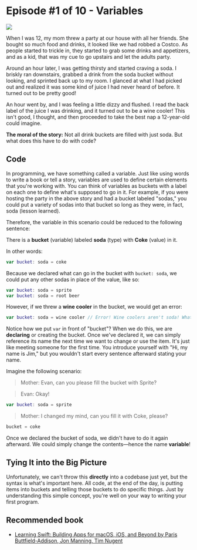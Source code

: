 # Episode #1 of 10 - Variables

![](https://4cawmi2va33i3w6dek1d7y1m-wpengine.netdna-ssl.com/wp-content/uploads/2017/06/1-5.jpg)

When I was 12, my mom threw a party at our house with all her friends. She bought so much food and drinks, it looked like we had robbed a Costco. As people started to trickle in, they started to grab some drinks and appetizers, and as a kid, that was my cue to go upstairs and let the adults party.

Around an hour later, I was getting thirsty and started craving a soda. I briskly ran downstairs, grabbed a drink from the soda bucket without looking, and sprinted back up to my room. I glanced at what I had picked out and realized it was some kind of juice I had never heard of before. It turned out to be pretty good!

An hour went by, and I was feeling a little dizzy and flushed. I read the back label of the juice I was drinking, and it turned out to be a wine cooler! This isn't good, I thought, and then proceeded to take the best nap a 12-year-old could imagine.

**The moral of the story:** Not all drink buckets are filled with just soda. But what does this have to do with code?

## Code

In programming, we have something called a variable. Just like using words to write a book or tell a story, variables are used to define certain elements that you're working with. You can think of variables as buckets with a label on each one to define what's supposed to go in it. For example, if you were hosting the party in the above story and had a bucket labeled "sodas," you could put a variety of sodas into that bucket so long as they were, in fact, soda (lesson learned).

Therefore, the variable in this scenario could be reduced to the following sentence:

There is a **bucket** (variable) labeled **soda** (type) with **Coke** (value) in it.

In other words:

```swift
var bucket: soda = coke
```
Because we declared what can go in the bucket with `bucket: soda`, we could put any other sodas in place of the value, like so:

```swift
var bucket: soda = sprite
var bucket: soda = root beer
```

However, if we threw a **wine cooler** in the bucket, we would get an error:

```swift
var bucket: soda = wine cooler // Error! Wine coolers aren't soda! What if a 12-year-old kid drinks it?!
```

Notice how we put `var` in front of "bucket"? When we do this, we are **declaring** or creating the bucket. Once we've declared it, we can simply reference its name the next time we want to change or use the item. It's just like meeting someone for the first time. You introduce yourself with "Hi, my name is Jim," but you wouldn't start every sentence afterward stating your name.

Imagine the following scenario:

> Mother: Evan, can you please fill the bucket with Sprite?

> Evan: Okay!

```swift
var bucket: soda = sprite
```

> Mother: I changed my mind, can you fill it with Coke, please?

```swift
bucket = coke
```
Once we declared the bucket of soda, we didn't have to do it again afterward. We could simply change the contents—hence the name **variable**!

## Tying It into the Big Picture

Unfortunately, we can't throw this **directly** into a codebase just yet, but the syntax is what's important here. All code, at the end of the day, is putting items into buckets and telling those buckets to do specific things. Just by understanding this simple concept, you're well on your way to writing your first program.

## Recommended book

- [Learning Swift: Building Apps for macOS, iOS, and Beyond by Paris Buttfield-Addison, Jon Manning, Tim Nugent](https://www.amazon.com/gp/product/1491967064/ref=as_li_qf_sp_asin_il_tl?ie=UTF8&tag=highbrow01-20&camp=1789&creative=9325&linkCode=as2&creativeASIN=1491967064&linkId=d3450f0a776ba3cb3a37cd6dd1a06365)
